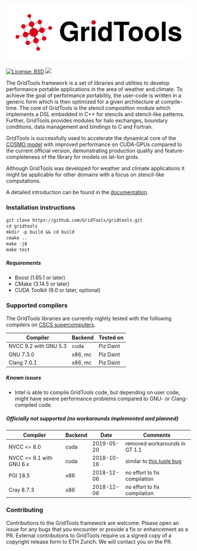<a href="https://GridTools.github.io/gridtools"><img src="docs/_static/logo.svg"/></a>
<br/><br/>
<a target="_blank" href="https://opensource.org/licenses/BSD-3-Clause">![License: BSD][BSD.License]</a>
<a target="_blank" href="https://gridtools-slack.herokuapp.com"><img src="https://gridtools-slack.herokuapp.com/badge.svg"></a>

The GridTools framework is a set of libraries and utilities to develop performance portable applications in the area of weather and climate. To achieve the goal of performance portability, the user-code is written in a generic form which is then optimized for a given architecture at compile-time. The core of GridTools is the stencil composition module which implements a DSL embedded in C++ for stencils and stencil-like patterns. Further, GridTools provides modules for halo exchanges, boundary conditions, data management and bindings to C and Fortran.

GridTools is successfully used to accelerate the dynamical core of the [COSMO model](http://cosmo-model.org/) with improved performance on CUDA-GPUs compared to the current official version, demonstrating production quality and feature-completeness of the library for models on lat-lon grids.

Although GridTools was developed for weather and climate applications it might be applicable for other domains with a focus on stencil-like computations.

A detailed introduction can be found in the [documentation](https://GridTools.github.io/gridtools).

### Installation instructions

```
git clone https://github.com/GridTools/gridtools.git
cd gridtools
mkdir -p build && cd build
cmake ..
make -j8
make test
```
##### Requirements

- Boost (1.65.1 or later)
- CMake (3.14.5 or later)
- CUDA Toolkit (9.0 or later, optional)

### Supported compilers

The GridTools libraries are currently nightly tested with the following compilers on [CSCS supercomputers](https://www.cscs.ch/computers/overview/).

| Compiler | Backend | Tested on |
| --- | --- | --- |
| NVCC 9.2 with GNU 5.3 | cuda | Piz Daint |
| GNU 7.3.0 | x86, mc | Piz Daint |
| Clang 7.0.1 | x86, mc | Piz Daint |

##### Known issues

- Intel is able to compile GridTools code, but depending on user code, might have severe performance problems compared to GNU- or Clang-compiled code.

##### Officially not supported (no workarounds implemented and planned)

| Compiler | Backend | Date | Comments
| --- | --- | --- | --- |
| NVCC <= 8.0 | cuda | 2019-05-20 | removed workarounds in GT 1.1
| NVCC <= 9.1 with GNU 6.x | cuda | 2018-10-16 | similar to [this tuple bug](https://devtalk.nvidia.com/default/topic/1028112/cuda-setup-and-installation/nvcc-bug-related-to-gcc-6-lt-tuple-gt-header-/)
| PGI 18.5 | x86 | 2018-12-06 | no effort to fix compilation
| Cray 8.7.3 | x86 | 2018-12-06 | no effort to fix compilation

### Contributing

Contributions to the GridTools framework are welcome. Please open an issue for any bugs that you encounter or provide a fix or enhancement as a PR. External contributions to GridTools require us a signed copy of a copyright release form to ETH Zurich. We will contact you on the PR.

[BSD.License]: https://img.shields.io/badge/License-BSD--3--Clause-blue.svg
